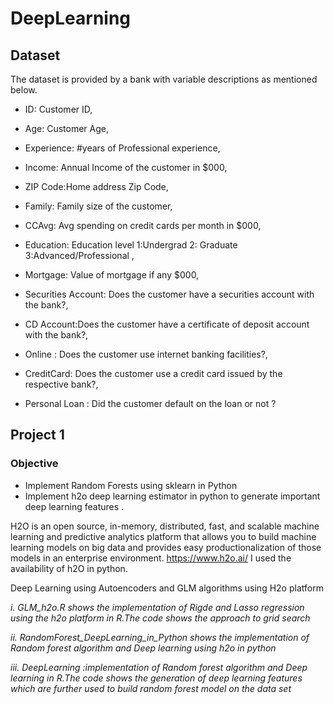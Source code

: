 # DeepLearning
## Dataset
The dataset is provided by a bank with variable descriptions as mentioned below. 

- ID: Customer ID,

- Age: Customer Age,

- Experience: #years of Professional experience,

- Income: Annual Income of the customer in $000,

- ZIP Code:Home address Zip Code,

- Family: Family size of the customer,

- CCAvg: Avg spending on credit cards per month in $000,

- Education: Education level 1:Undergrad 2: Graduate 3:Advanced/Professional ,

- Mortgage: Value of mortgage if any $000,

- Securities Account: Does the customer have a securities account with the bank?,

- CD Account:Does the customer have a certificate of deposit account with the bank?,

- Online : Does the customer use internet banking facilities?,

- CreditCard: Does the customer use a credit card issued by the respective bank?,

- Personal Loan : Did the customer default on the loan or not ?

## Project 1
### Objective

- Implement Random Forests using sklearn in Python
- Implement h2o deep learning estimator in python to generate important deep learning features .

H2O is an open source, in-memory, distributed, fast, and scalable machine learning and predictive analytics platform that allows you to build machine learning models on big data and provides easy productionalization of those models in an enterprise environment. https://www.h2o.ai/ I used the availability of h2O in python.

Deep Learning using Autoencoders and GLM algorithms using H2o platform

*i. GLM_h2o.R shows the implementation of Rigde and Lasso regression using the h2o platform in R.The code shows the approach to grid search*

*ii. RandomForest_DeepLearning_in_Python shows the implementation of Random forest algorithm and Deep learning using h2o in python*

*iii. DeepLearning :implementation of Random forest algorithm and Deep learning in R.The code shows the generation of deep learning features which are further used to build random forest model on the data set*


